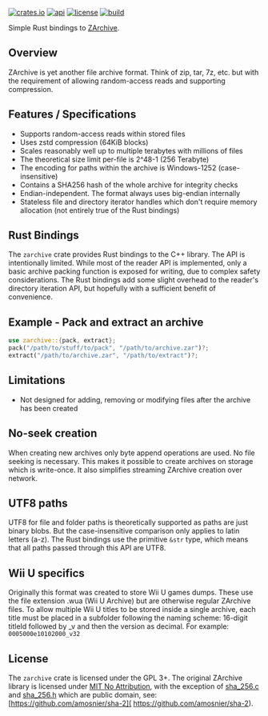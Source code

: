 [![crates.io](https://img.shields.io/crates/v/zarchive)](https://crates.io/crates/zarchive)
[![api](https://img.shields.io/badge/api-rustdoc-558b2f)](https://docs.rs/zarchive)
[![license](https://img.shields.io/badge/license-GPL-blue)](https://spdx.org/licenses/GPL-3.0-or-later.html)
[![build](https://img.shields.io/github/actions/workflow/status/NiceneNerd/zarchive-rs/push.yml)](https://github.com/NiceneNerd/zarchive-rs/actions/workflows/push.yml)

Simple Rust bindings to [ZArchive](https://github.com/Exzap/ZArchive).
## Overview
ZArchive is yet another file archive format. Think of zip, tar, 7z, etc. but with the
requirement of allowing random-access reads and supporting compression.

## Features / Specifications
- Supports random-access reads within stored files
- Uses zstd compression (64KiB blocks)
- Scales reasonably well up to multiple terabytes with millions of files
- The theoretical size limit per-file is 2^48-1 (256 Terabyte)
- The encoding for paths within the archive is Windows-1252 (case-insensitive)
- Contains a SHA256 hash of the whole archive for integrity checks
- Endian-independent. The format always uses big-endian internally
- Stateless file and directory iterator handles which don't require memory allocation
  (not entirely true of the Rust bindings)

## Rust Bindings
The `zarchive` crate provides Rust bindings to the C++ library. The API is intentionally
limited. While most of the reader API is implemented, only a basic archive packing function
is exposed for writing, due to complex safety considerations.
The Rust bindings add some slight overhead to the reader's directory iteration API,
but hopefully with a sufficient benefit of convenience.

## Example - Pack and extract an archive
```rust
use zarchive::{pack, extract};
pack("/path/to/stuff/to/pack", "/path/to/archive.zar")?;
extract("/path/to/archive.zar", "/path/to/extract")?;
```

## Limitations
- Not designed for adding, removing or modifying files after the archive has been created
 
## No-seek creation
When creating new archives only byte append operations are used. No file seeking is
necessary. This makes it possible to create archives on storage which is write-once.
It also simplifies streaming ZArchive creation over network.

## UTF8 paths
UTF8 for file and folder paths is theoretically supported as paths are just binary
blobs. But the case-insensitive comparison only applies to latin letters (a-z).
The Rust bindings use the primitive `&str` type, which means that all paths passed
through this API are UTF8.

## Wii U specifics
Originally this format was created to store Wii U games dumps. These use the file
extension .wua (Wii U Archive) but are otherwise regular ZArchive files. To allow
multiple Wii U titles to be stored inside a single archive, each title must be placed
in a subfolder following the naming scheme: 16-digit titleId followed by \_v and then
the version as decimal. For example: `0005000e10102000_v32`

## License
The `zarchive` crate is licensed under the GPL 3+. The original ZArchive library is
licensed under [MIT No Attribution](https://github.com/Exzap/ZArchive/blob/master/LICENSE),
with the exception of [sha_256.c](/src/sha_256.c) and [sha_256.h](/src/sha_256.h)
which are public domain, see:
[https://github.com/amosnier/sha-2]( https://github.com/amosnier/sha-2).

